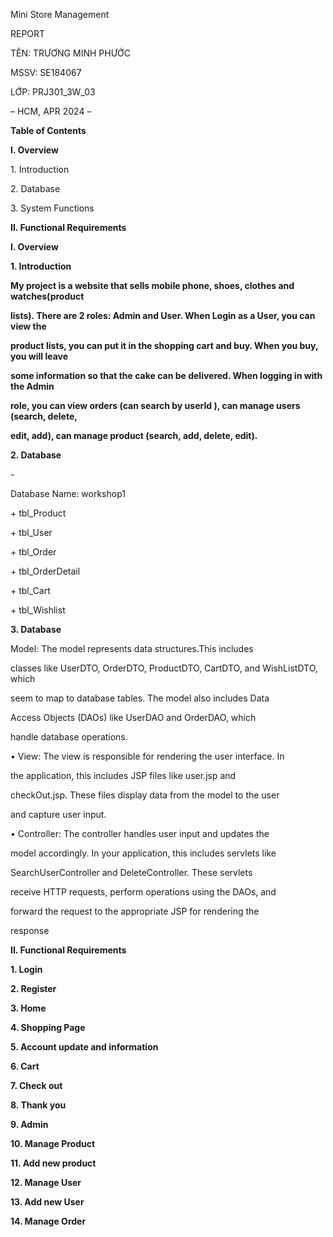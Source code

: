 ﻿<a name="br1"></a> 

Mini Store Management

REPORT

TÊN: TRƯƠNG MINH PHƯỚC

MSSV: SE184067

LỚP: PRJ301\_3W\_03



<a name="br2"></a> 

– HCM, APR 2024 –

**Table of Contents**

**I. Overview**

1\. Introduction

2\. Database

3\. System Functions

**II. Functional Requirements**



<a name="br3"></a> 

**I. Overview**

**1. Introduction**

**My project is a website that sells mobile phone, shoes, clothes and watches(product**

**lists). There are 2 roles: Admin and User. When Login as a User, you can view the**

**product lists, you can put it in the shopping cart and buy. When you buy, you will leave**

**some information so that the cake can be delivered. When logging in with the Admin**

**role, you can view orders (can search by userId ), can manage users (search, delete,**

**edit, add), can manage product (search, add, delete, edit).**

**2. Database**

\-

Database Name: workshop1

\+ tbl\_Product



<a name="br4"></a> 

\+ tbl\_User

\+ tbl\_Order



<a name="br5"></a> 

\+ tbl\_OrderDetail

\+ tbl\_Cart



<a name="br6"></a> 

\+ tbl\_Wishlist

**3. Database**

Model: The model represents data structures.This includes

classes like UserDTO, OrderDTO, ProductDTO, CartDTO, and WishListDTO, which

seem to map to database tables. The model also includes Data

Access Objects (DAOs) like UserDAO and OrderDAO, which

handle database operations.

• View: The view is responsible for rendering the user interface. In

the application, this includes JSP files like user.jsp and

checkOut.jsp. These files display data from the model to the user

and capture user input.

• Controller: The controller handles user input and updates the

model accordingly. In your application, this includes servlets like

SearchUserController and DeleteController. These servlets

receive HTTP requests, perform operations using the DAOs, and

forward the request to the appropriate JSP for rendering the

response



<a name="br7"></a> 



<a name="br8"></a> 

**II. Functional Requirements**

**1. Login**



<a name="br9"></a> 

**2. Register**

**3. Home**



<a name="br10"></a> 

**4. Shopping Page**



<a name="br11"></a> 

**5. Account update and information**



<a name="br12"></a> 

**6. Cart**

**7. Check out**



<a name="br13"></a> 

**8. Thank you**

**9. Admin**

**10. Manage Product**



<a name="br14"></a> 

**11. Add new product**

**12. Manage User**



<a name="br15"></a> 

**13. Add new User**

**14. Manage Order**



<a name="br16"></a> 



<a name="br17"></a> 



<a name="br18"></a> 


